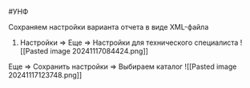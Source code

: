 #УНФ 

Сохраняем настройки варианта отчета в виде XML-файла

1. Настройки => Еще => Настройки для технического специалиста
![[Pasted image 20241117084424.png]]

Еще => Сохранить настройки => Выбираем каталог
![[Pasted image 20241117123748.png]]
